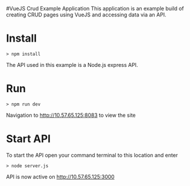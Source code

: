 #VueJS Crud Example Application
This application is an example build of creating CRUD pages using VueJS and accessing data via an API.

# Install
    > npm install

The API used in this example is a Node.js express API.

# Run
    > npm run dev
    
Navigation to http://10.57.65.125:8083 to view the site
    
# Start API

To start the API open your command terminal to this location and enter

    > node server.js
    
API is now active on http://10.57.65.125:3000
   
